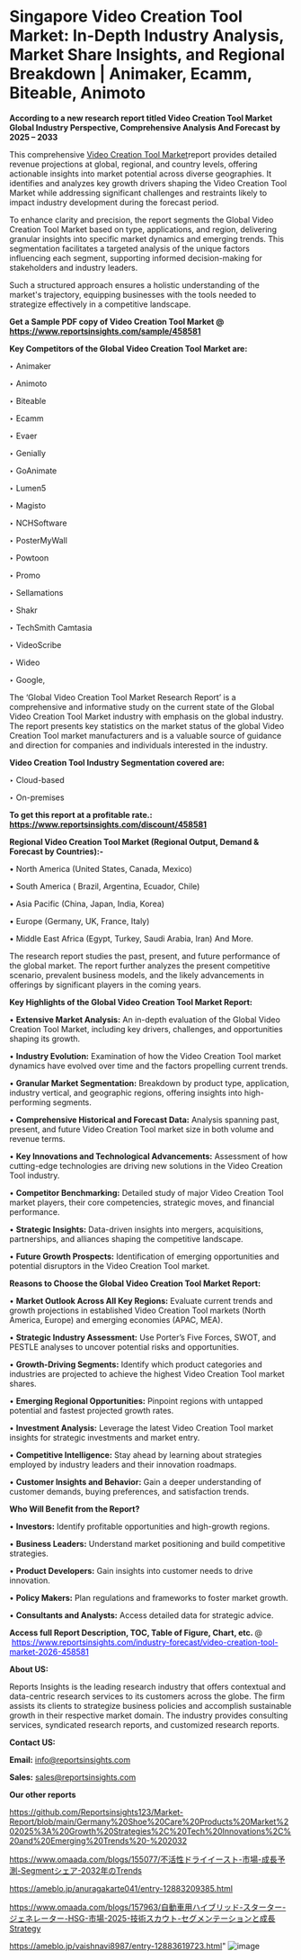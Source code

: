 # Singapore Video Creation Tool Market: In-Depth Industry Analysis, Market Share Insights, and Regional Breakdown | Animaker, Ecamm, Biteable, Animoto

<strong>According to a new research report titled Video Creation Tool Market Global Industry Perspective, Comprehensive Analysis And Forecast by 2025 – 2033</strong>

This comprehensive <a href=https://www.reportsinsights.com/sample/458581>Video Creation Tool Market</a>report provides detailed revenue projections at global, regional, and country levels, offering actionable insights into market potential across diverse geographies. It identifies and analyzes key growth drivers shaping the Video Creation Tool Market while addressing significant challenges and restraints likely to impact industry development during the forecast period.

To enhance clarity and precision, the report segments the Global Video Creation Tool Market based on type, applications, and region, delivering granular insights into specific market dynamics and emerging trends. This segmentation facilitates a targeted analysis of the unique factors influencing each segment, supporting informed decision-making for stakeholders and industry leaders.

Such a structured approach ensures a holistic understanding of the market's trajectory, equipping businesses with the tools needed to strategize effectively in a competitive landscape.

<strong>Get a Sample PDF copy of Video Creation Tool Market </strong><strong>@<a href=https://www.reportsinsights.com/sample/458581 style=color:#0000ff;> https://www.reportsinsights.com/sample/458581</a></strong></font>

<strong>Key Competitors of the Global Video Creation Tool Market are:</strong>

‣ Animaker

‣ Animoto

‣ Biteable

‣ Ecamm

‣ Evaer

‣ Genially

‣ GoAnimate

‣ Lumen5

‣ Magisto

‣ NCHSoftware

‣ PosterMyWall

‣ Powtoon

‣ Promo

‣ Sellamations

‣ Shakr

‣ TechSmith Camtasia

‣ VideoScribe 

‣ Wideo

‣ Google,

The ‘Global Video Creation Tool Market Research Report’ is a comprehensive and informative study on the current state of the Global Video Creation Tool Market industry with emphasis on the global industry. The report presents key statistics on the market status of the global Video Creation Tool market manufacturers and is a valuable source of guidance and direction for companies and individuals interested in the industry.

<strong>Video Creation Tool Industry Segmentation covered are:</strong>

‣ Cloud-based

‣ On-premises

<strong>To get this report at a profitable rate.: <a href=https://www.reportsinsights.com/discount/458581 style=color:#0000ff;>https://www.reportsinsights.com/discount/458581</a></strong></font>

<strong>Regional Video Creation Tool Market (Regional Output, Demand &amp; Forecast by Countries):-</strong>

• North America (United States, Canada, Mexico)

• South America ( Brazil, Argentina, Ecuador, Chile)

• Asia Pacific (China, Japan, India, Korea)

• Europe (Germany, UK, France, Italy)

• Middle East Africa (Egypt, Turkey, Saudi Arabia, Iran) And More.

The research report studies the past, present, and future performance of the global market. The report further analyzes the present competitive scenario, prevalent business models, and the likely advancements in offerings by significant players in the coming years.

<strong>Key Highlights of the Global Video Creation Tool Market Report:</strong>

• <strong>Extensive Market Analysis:</strong> An in-depth evaluation of the Global Video Creation Tool Market, including key drivers, challenges, and opportunities shaping its growth.

• <strong>Industry Evolution:</strong> Examination of how the Video Creation Tool market dynamics have evolved over time and the factors propelling current trends.

• <strong>Granular Market Segmentation:</strong> Breakdown by product type, application, industry vertical, and geographic regions, offering insights into high-performing segments.

• <strong>Comprehensive Historical and Forecast Data:</strong> Analysis spanning past, present, and future Video Creation Tool market size in both volume and revenue terms.

• <strong>Key Innovations and Technological Advancements:</strong> Assessment of how cutting-edge technologies are driving new solutions in the Video Creation Tool industry.

• <strong>Competitor Benchmarking:</strong> Detailed study of major Video Creation Tool market players, their core competencies, strategic moves, and financial performance.

• <strong>Strategic Insights:</strong> Data-driven insights into mergers, acquisitions, partnerships, and alliances shaping the competitive landscape.

• <strong>Future Growth Prospects:</strong> Identification of emerging opportunities and potential disruptors in the Video Creation Tool market.

<strong>Reasons to Choose the Global Video Creation Tool Market Report:</strong>

• <strong>Market Outlook Across All Key Regions:</strong> Evaluate current trends and growth projections in established Video Creation Tool markets (North America, Europe) and emerging economies (APAC, MEA).

• <strong>Strategic Industry Assessment:</strong> Use Porter’s Five Forces, SWOT, and PESTLE analyses to uncover potential risks and opportunities.

• <strong>Growth-Driving Segments:</strong> Identify which product categories and industries are projected to achieve the highest Video Creation Tool market shares.

• <strong>Emerging Regional Opportunities:</strong> Pinpoint regions with untapped potential and fastest projected growth rates.

• <strong>Investment Analysis:</strong> Leverage the latest Video Creation Tool market insights for strategic investments and market entry.

• <strong>Competitive Intelligence:</strong> Stay ahead by learning about strategies employed by industry leaders and their innovation roadmaps.

• <strong>Customer Insights and Behavior:</strong> Gain a deeper understanding of customer demands, buying preferences, and satisfaction trends.

<strong>Who Will Benefit from the Report?</strong>

• <strong>Investors:</strong> Identify profitable opportunities and high-growth regions.

• <strong>Business Leaders:</strong> Understand market positioning and build competitive strategies.

• <strong>Product Developers:</strong> Gain insights into customer needs to drive innovation.

• <strong>Policy Makers:</strong> Plan regulations and frameworks to foster market growth.

• <strong>Consultants and Analysts:</strong> Access detailed data for strategic advice.
</ul>
<strong>Access full Report Description, TOC, Table of Figure, Chart, etc. </strong>@  <a href=https://www.reportsinsights.com/industry-forecast/video-creation-tool-market-2026-458581 style=color:#0000ff;>https://www.reportsinsights.com/industry-forecast/video-creation-tool-market-2026-458581</a></font>

<strong><strong>About US</strong>:</strong>

Reports Insights is the leading research industry that offers contextual and data-centric research services to its customers across the globe. The firm assists its clients to strategize business policies and accomplish sustainable growth in their respective market domain. The industry provides consulting services, syndicated research reports, and customized research reports.

<strong>Contact US:</strong>

<p class=""""><b>Email:</b> <a href=mailto:info@reportsinsights.com>info@reportsinsights.com</a></p>
<p class=""""><b>Sales:</b> <a href=mailto:sales@reportsinsights.com>sales@reportsinsights.com</a></p>

<strong>Our other reports</strong>

<a href=https://github.com/Reportsinsights123/Market-Report/blob/main/Germany%20Shoe%20Care%20Products%20Market%202025%3A%20Growth%20Strategies%2C%20Tech%20Innovations%2C%20and%20Emerging%20Trends%20-%202032>https://github.com/Reportsinsights123/Market-Report/blob/main/Germany%20Shoe%20Care%20Products%20Market%202025%3A%20Growth%20Strategies%2C%20Tech%20Innovations%2C%20and%20Emerging%20Trends%20-%202032</a>

<a href=https://www.omaada.com/blogs/155077/不活性ドライイースト-市場-成長予測-Segmentシェア-2032年のTrends>https://www.omaada.com/blogs/155077/不活性ドライイースト-市場-成長予測-Segmentシェア-2032年のTrends</a>

<a href=https://ameblo.jp/anuragakarte041/entry-12883209385.html>https://ameblo.jp/anuragakarte041/entry-12883209385.html</a>

<a href=https://www.omaada.com/blogs/157963/自動車用ハイブリッド-スターター-ジェネレーター-HSG-市場-2025-技術スカウト-セグメンテーションと成長Strategy>https://www.omaada.com/blogs/157963/自動車用ハイブリッド-スターター-ジェネレーター-HSG-市場-2025-技術スカウト-セグメンテーションと成長Strategy</a>

<a href=https://ameblo.jp/vaishnavi8987/entry-12883619723.html>https://ameblo.jp/vaishnavi8987/entry-12883619723.html</a>"
![image](https://github.com/user-attachments/assets/d3976743-7dad-47c1-b38b-799c4688c62a)
